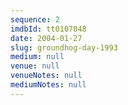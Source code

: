 ```yaml
---
sequence: 2
imdbId: tt0107048
date: 2004-01-27
slug: groundhog-day-1993
medium: null
venue: null
venueNotes: null
mediumNotes: null
---
```


